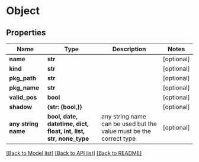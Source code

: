 # Object


## Properties
Name | Type | Description | Notes
------------ | ------------- | ------------- | -------------
**name** | **str** |  | [optional] 
**kind** | **str** |  | [optional] 
**pkg_path** | **str** |  | [optional] 
**pkg_name** | **str** |  | [optional] 
**valid_pos** | **bool** |  | [optional] 
**shadow** | **{str: (bool,)}** |  | [optional] 
**any string name** | **bool, date, datetime, dict, float, int, list, str, none_type** | any string name can be used but the value must be the correct type | [optional]

[[Back to Model list]](../README.md#documentation-for-models) [[Back to API list]](../README.md#documentation-for-api-endpoints) [[Back to README]](../README.md)


